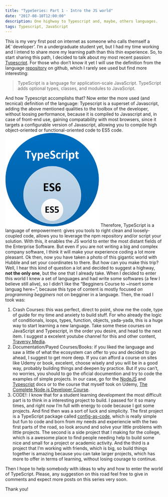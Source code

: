 ```yaml
---
title: "TypeSeries: Part 1 - Intro the JS world"
date: "2017-08-10T12:00:00"
description: One highway to Typescript and, maybe, others languages.
tags: Typescript, JavaScript
---
```


This is my very first post on internet as someone who calls themself a â€˜developer’. I’m a undergraduate student yet, but I had my time working and I intend to share more my learning path than this thin experience.
So, to start sharing this path, I decided to talk about my most recent passion: [Typescript](https://www.typescriptlang.org/). For those who don’t know it yet I will use the definition from the language [repository](https://github.com/Microsoft/TypeScript) on github, which I rarely see used but find more interesting:

> TypeScript is a language for application-scale JavaScript. TypeScript adds optional types, classes, and modules to JavaScript.

And how Typescript accomplishs that? Now enter the more used (and tecnical) definition of the language: Typescript is a superset of Javascript, adding the above mentioned qualities to the toolbox of the developer, without loosing performance, because it is compiled to Javascript and, in case of front-end use, gaining compatability with most browsers, since it targets a configurable version of Javascript, allowing you to compile high object-oriented or functional-oriented code to ES5 code.
![TypeScript as a supert of JavaScript ES6 and ES5](./typescript-superset.png)
Therefore, TypeScript is a language of empowerment: gives you tools to right clean and loosely-coupled code, allows you to leverage the npm repository and/or script your solution. With this, it enables the JS world to enter the most distant fields of the Enterprise Software. But even if you are not writing a big and complex company software, I think it will make your experience coding a lot more pleasant.
Ok then, now you have taken a photo of this gigantic world with Hubble and set your coordinates to there. But how can you make this trip? Well, I hear this kind of question a lot and decided to suggest a highway, **not the only one**, but the one that I already take.
When I decided to enter this world I knew a set of languages and had write some softwares (a few I believe still alive), so I didn’t like the “Begginers Course to ~insert some languag here~”, because this type of content is mostly focused _on programming begginers_ not on begginer in a language. Then, the road I took was:

1. Crash Courses: this was perfect, direct to point, show me the code, type of guide for my time and anxiety to build stuff. For who already the logic of conditionals, loops, types, function, objects, yada-yada, this is a huge way to start learning a new language. Take some these courses on JavaScript and Typescript, in the order you desire, and head to the next item. I suggest a excelent youtube channel for this and other content, [Traversy Media](https://www.youtube.com/user/TechGuyWeb).
2. Documentation/Payed Courses/Books: if you liked the language and saw a little of what the ecosystem can offer to you and decided to go ahead, I suggest to get more deep. If you can afford a course on sites like Udemy or book, excelent, choose wisely and you will be in a good way, probably building things and deepen by practice. But if you can’t, no worries, you should to go the oficial documention and try to code the examples of simple projects. In our case, go for the [NodeJS](https://nodejs.org/en/docs/guides/) and [Typescript](https://www.typescriptlang.org/docs/home.html) docs or to the course that myself took on Udemy, [The Complete Node.js Developer Course](https://www.udemy.com/the-complete-nodejs-developer-course-2/).
3. CODE!: I know that for a student learning development the most difficult part is to think in a interesting project to build. I passed for it so many times, and right now I’m full with energy to code because I got some projects. And find then was a sort of luck and simplicity. The first project is a TypeScript package called [config-as-code](https://www.npmjs.com/package/config-as-code), which is really simple but fun to code and born from my needs and experiencie with the two first parts of the road, so look around and solve your little problems with little projects. The second is a side project that I making for the college, which is a awesome place to find people needing help to build some nice and small for a project or academic activity. And the third is a project that I’m working with friends, which is big, so build things together is amazing because you can take larger projects, which has more to offer in terms of learning, without losing courage to continue.

Then I hope to help somebody with ideas to why and how to enter the world of TypeScript. Please, any suggestion on this road feel free to give in comments and expect more posts on this series very soon.

Thank you!
